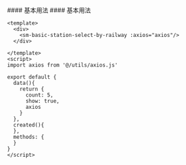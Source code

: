 <cn>
#### 基本用法
</cn>

<us>
#### 基本用法
</us>

```tpl
<template>
  <div>
    <sm-basic-station-select-by-railway :axios="axios"/>
  </div>

</template>
<script>
import axios from '@/utils/axios.js'

export default {
  data(){
    return {
      count: 5,
      show: true,
      axios
    }
  },
  created(){
  },
  methods: {
  }
}
</script>
```
